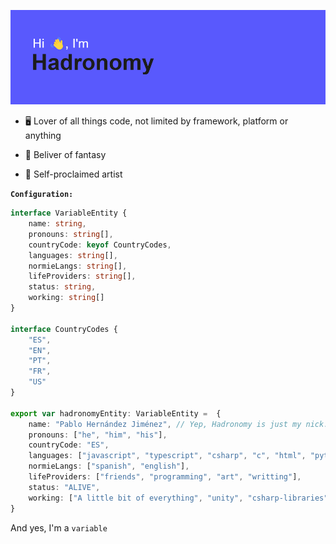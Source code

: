 ![](header.png)

- :desktop_computer: Lover of all things code, not limited by framework, platform or anything

- :dragon: Beliver of fantasy

- :art: Self-proclaimed artist

<b><code>Configuration:</code></b>

```typescript
interface VariableEntity {
    name: string,
    pronouns: string[],
    countryCode: keyof CountryCodes,
    languages: string[],
    normieLangs: string[],
    lifeProviders: string[],
    status: string,
    working: string[]
}

interface CountryCodes {
    "ES",
    "EN",
    "PT",
    "FR",
    "US"
}

export var hadronomyEntity: VariableEntity =  {
    name: "Pablo Hernández Jiménez", // Yep, Hadronomy is just my nick. Just in case :P
    pronouns: ["he", "him", "his"],
    countryCode: "ES",
    languages: ["javascript", "typescript", "csharp", "c", "html", "python", "css"],
    normieLangs: ["spanish", "english"],
    lifeProviders: ["friends", "programming", "art", "writting"],
    status: "ALIVE",
    working: ["A little bit of everything", "unity", "csharp-libraries", "typescript-frameworks"]
}
```

And yes, I'm a <code>variable</code>

